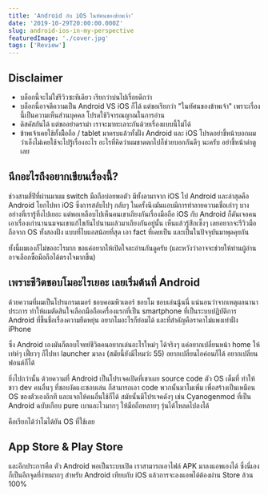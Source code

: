 ```yaml
---
title: 'Android กับ iOS ในทัศนของข้าพเจ้า'
date: '2019-10-29T20:00:00.000Z'
slug: android-ios-in-my-perspective
featuredImage: './cover.jpg'
tags: ['Review']
---
```


## Disclaimer

- บล็อกนี้จะไม่ใช่รีวิวซะทีเดียว เรียกว่าบ่นไปเรื่อยดีกว่า
- บล็อกนี้อาจตีความเป็น Android VS iOS ก็ได้ แต่ขอเรียกว่า "ในทัศนของข้าพเจ้า" เพราะเรื่องนี้เป็นความเห็นส่วนบุคคล โปรดใช้วิจารณญาณในการอ่าน
- ดิสคัสกันได้ แต่ขออย่าดราม่า เราจะมาทะเลาะกันด้วยเรื่องแบบนี้ไม่ได้
- ข้าพเจ้าเคยใช้ทั้งมืือถือ / tablet มาครบแล้วทั้งฝั่ง Android และ iOS โปรดอย่าชี้หน้าบอกผมว่าเอ็งไม่เคยใช้จะไปรู้เรื่องอะไร อะไรที่คิดว่าผมขาดตกไปก็ช่วยบอกกันดีๆ นะครับ อย่าชี้หน้าด่าตูเลย

## นึกอะไรถึงอยากเขียนเรื่องนี้?

ช่วงสามสี่ปีที่ผ่านมาผม switch มือถือบ่อยพอตัว มีทั้งลามาจาก iOS ไป Android และล่าสุดคือ Android โยกไปหา iOS ซึ่งการสลับไปๆ กลับๆ ในครั้งนึงมันแอบมีการทำลายความเชื่อเก่าๆ บางอย่างที่เรารู้ทิ้งไปเยอะ แต่พอเหลือบไปเห็นคนเขาเถียงกันเรื่องมือถือ iOS กับ Android ก็ดันเจอคนเอาเรื่องเก่านานนมจนเขาแก้ไขกันไปนานแล้วมาเถียงกันอยู่นั้น เห็นแล้วรู้สึกเซ็งๆ เลยอยากจะรีวิวมือถือจาก OS ทั้งสองฝั่ง แบบที่ไบแอสน้อยที่สุด เอา fact ที่เคยเป็น และเป็นในปัจจุบันมาพุดคุยกัน

ทั้งนี้ผมเองก็ไม่ขออะไรมาก ขอแค่อยากให้เปิดใจละอ่านกันดูครับ (และหวังว่าอาจจะช่วยให้ท่านผู้อ่านอาจเลือกซื้อมือถือได้ตรงใจมากขึ้น)

## เพราะชีวิตชอบโมอะไรเยอะ เลยเริ่มต้นที่ Android

ด้วยความที่ผมเป็นโปรแกรมเมอร์ ชอบคอมพิวเตอร์ ชอบโม ชอบเล่นนู้นนี่ แน่นอนว่าจากเหตุผลนานาประการ ทำให้ผมตัดสินใจเลือกมือถือเครื่องแรกที่เป็น smartphone ที่เป็นระบบปฏิบัติการ Android ที่ขึ้นชื่อเรื่องความยืดหยุ่น อยากโมอะไรก็ย่อมได้ และที่สำคัญคือราคาไม่แพงเท่าฝั่ง iPhone

ซึ่ง Android เองมันก็ตอบโจทย์ชีวิตคนอยากเล่นอะไรใหม่ๆ ได้จริงๆ แค่อยากเปลี่ยนหน้า home ให้เท่ห์ๆ เฟี้ยวๆ ก็ไปหา launcher มาลง (สมัยนี้ยังมีไหมว่ะ 55) อยากเปลี่ยนไอค่อนก็ได้ อยากเปลี่ยนฟอนต์ก็ได้

ยิ่งไปกว่านั้น ด้วยความที่ Android เป็นโปรเจคเปิดที่เขาเผย source code ตัว OS เต็มที่ ทำให้ชาว dev คนอื่นๆ ที่ชอบงัดแงะชอบเล่น ก็สามารถเอา code พวกนั้นมาโมเพิ่ม เพื่อสร้างเป็นเหมือน OS ของตัวเองอีกที และแจกให้คนอื่นใช้ก็ได้ สมัยนั้นมีโปรเจคดังๆ เช่น Cyanogenmod ที่เป็น Android ฉบับเกือบ pure เบาและไวมากๆ ให้มือถือหลายๆ รุ่นได้โหลดไปลงได้

คือเรียกได้ว่าโมได้ยัน OS ที่ใช้เลย

## App Store & Play Store

และอีกประการคือ ตัว Android พอเป็นระบบเปิด เราสามารถเอาไฟล์ APK มาลงแอพเองได้ ซึ่งนี่เองก็เป็นอีกจุดที่ง่ายมากๆ สำหรับ Android เทียบกับ iOS แล้วการจะลงแอพได้ต้องผ่าน Store ล้วน 100%


